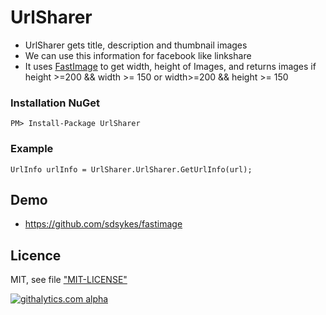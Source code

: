# UrlSharer

* UrlSharer gets title, description and thumbnail images
* We can use this information for facebook like linkshare
* It uses [FastImage](https://github.com/ynrajasekhar/FastImage) to get width, height of Images, and returns images if height >=200 && width >= 150 or width>=200 &&  height >= 150 

### Installation NuGet

    PM> Install-Package UrlSharer

### Example

    UrlInfo urlInfo = UrlSharer.UrlSharer.GetUrlInfo(url);

## Demo

* https://github.com/sdsykes/fastimage

## Licence

MIT, see file ["MIT-LICENSE"](MIT-LICENSE)

[![githalytics.com alpha](https://cruel-carlota.pagodabox.com/c975b8428b97cd060336e6306124d910 "githalytics.com")](http://githalytics.com/ynrajasekhar/FastImage)
